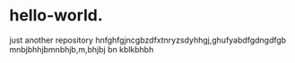 # hello-world.
just another repository
hnfghfgjncgbzdfxtnryzsdyhhgj,ghufyabdfgdngdfgb
mnbjbhhjbmnbhjb,m,bhjbj
bn kblkbhbh
